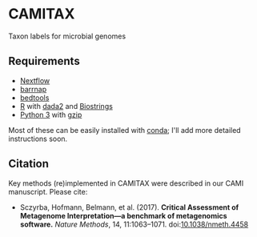 # CAMITAX
Taxon labels for microbial genomes

## Requirements

- [Nextflow](https://www.nextflow.io/)
- [barrnap](https://github.com/tseemann/barrnap)
- [bedtools](https://github.com/arq5x/bedtools2)
- [R](https://www.r-project.org/) with [dada2](https://www.bioconductor.org/packages/release/bioc/html/dada2.html) and [Biostrings](https://www.bioconductor.org/packages/release/bioc/html/Biostrings.html)
- [Python 3](https://www.python.org/) with [gzip](https://docs.python.org/3/library/gzip.html)

Most of these can be easily installed with [conda](https://conda.io/miniconda.html); I'll add more detailed instructions soon.

## Citation

Key methods (re)implemented in CAMITAX were described in our CAMI manuscript. Please cite:
* Sczyrba, Hofmann, Belmann, et al. (2017). **Critical Assessment of Metagenome Interpretation—a benchmark of metagenomics software.** *Nature Methods*, 14, 11:1063–1071. doi:[10.1038/nmeth.4458](https://doi.org/10.1038/nmeth.4458)
